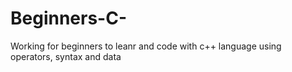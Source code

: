 # Beginners-C-

Working for beginners to leanr and code with c++ language using operators, syntax and data
